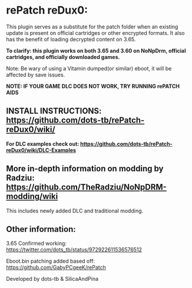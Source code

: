 # rePatch reDux0:

This plugin serves as a substitute for the patch folder when an existing update is present on official cartridges or other encrypted formats. It also has the benefit of loading decrypted content on 3.65.

**To clarify: this plugin works on both 3.65 and 3.60 on NoNpDrm, official cartridges, and officially downloaded games.**

Note: Be wary of using a Vitamin dumped(or similar) eboot, it will be affected by save issues. 

**NOTE: IF YOUR GAME DLC DOES NOT WORK, TRY RUNNING rePATCH AIDS**

## INSTALL INSTRUCTIONS: https://github.com/dots-tb/rePatch-reDux0/wiki/
**For DLC examples check out: https://github.com/dots-tb/rePatch-reDux0/wiki/DLC-Examples**

## More in-depth information on modding by Radziu: https://github.com/TheRadziu/NoNpDRM-modding/wiki
This includes newly added DLC and traditional modding.

## Other information:
3.65 Confirmed working: https://twitter.com/dots_tb/status/972922611536576512

Eboot.bin patching added based off: https://github.com/GabyPCgeeK/rePatch

Developed by dots-tb & SilicaAndPina
